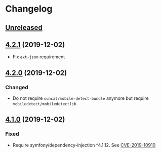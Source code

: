 # Changelog

## [Unreleased]

## [4.2.1] (2019-12-02)

 - Fix `ext-json` requirement

## [4.2.0] (2019-12-02)

### Changed

 - Do not require `suncat/mobile-detect-bundle` anymore but require `mobiledetect/mobiledetectlib`

## [4.1.0] (2019-12-02)

### Fixed

 - Require symfony/dependency-injection ^4.1.12. See [CVE-2019-10910](https://github.com/advisories/GHSA-pgwj-prpq-jpc2)

[Unreleased]: https://github.com/contao-community-alliance/merger2/compare/master...develop
[4.2.1]:  https://github.com/contao-community-alliance/merger2/compare/4.2.0...4.2.1
[4.2.0]:  https://github.com/contao-community-alliance/merger2/compare/4.1.0...4.2.0
[4.1.0]:  https://github.com/contao-community-alliance/merger2/compare/4.0.7...4.1.0
